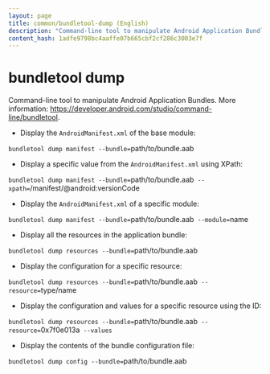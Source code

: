 ```yaml
---
layout: page
title: common/bundletool-dump (English)
description: "Command-line tool to manipulate Android Application Bundles."
content_hash: 1adfe9798bc4aaffe07b665cbf2cf286c3003e7f
---
```

# bundletool dump

Command-line tool to manipulate Android Application Bundles.
More information: <https://developer.android.com/studio/command-line/bundletool>.

- Display the `AndroidManifest.xml` of the base module:

`bundletool dump manifest --bundle=`<span class="tldr-var badge badge-pill bg-dark-lm bg-white-dm text-white-lm text-dark-dm font-weight-bold">path/to/bundle.aab</span>

- Display a specific value from the `AndroidManifest.xml` using XPath:

`bundletool dump manifest --bundle=`<span class="tldr-var badge badge-pill bg-dark-lm bg-white-dm text-white-lm text-dark-dm font-weight-bold">path/to/bundle.aab</span>` --xpath=`<span class="tldr-var badge badge-pill bg-dark-lm bg-white-dm text-white-lm text-dark-dm font-weight-bold">/manifest/@android:versionCode</span>

- Display the `AndroidManifest.xml` of a specific module:

`bundletool dump manifest --bundle=`<span class="tldr-var badge badge-pill bg-dark-lm bg-white-dm text-white-lm text-dark-dm font-weight-bold">path/to/bundle.aab</span>` --module=`<span class="tldr-var badge badge-pill bg-dark-lm bg-white-dm text-white-lm text-dark-dm font-weight-bold">name</span>

- Display all the resources in the application bundle:

`bundletool dump resources --bundle=`<span class="tldr-var badge badge-pill bg-dark-lm bg-white-dm text-white-lm text-dark-dm font-weight-bold">path/to/bundle.aab</span>

- Display the configuration for a specific resource:

`bundletool dump resources --bundle=`<span class="tldr-var badge badge-pill bg-dark-lm bg-white-dm text-white-lm text-dark-dm font-weight-bold">path/to/bundle.aab</span>` --resource=`<span class="tldr-var badge badge-pill bg-dark-lm bg-white-dm text-white-lm text-dark-dm font-weight-bold">type/name</span>

- Display the configuration and values for a specific resource using the ID:

`bundletool dump resources --bundle=`<span class="tldr-var badge badge-pill bg-dark-lm bg-white-dm text-white-lm text-dark-dm font-weight-bold">path/to/bundle.aab</span>` --resource=`<span class="tldr-var badge badge-pill bg-dark-lm bg-white-dm text-white-lm text-dark-dm font-weight-bold">0x7f0e013a</span>` --values`

- Display the contents of the bundle configuration file:

`bundletool dump config --bundle=`<span class="tldr-var badge badge-pill bg-dark-lm bg-white-dm text-white-lm text-dark-dm font-weight-bold">path/to/bundle.aab</span>
